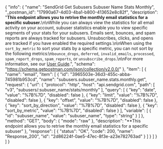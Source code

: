 {
  "info": {
    "name": "SendGrid Get Subusers Subuser Name Stats Monthly",
    "_postman_id": "17990a67-4d03-4ba1-b800-413652e8c82f",
    "description": "**This endpoint allows you to retrive the monthly email statistics for a specific subuser.**\n\nWhile you can always view the statistics for all email activity on your account, subuser statistics enable you to view specific segments of your stats for your subusers. Emails sent, bounces, and spam reports are always tracked for subusers. Unsubscribes, clicks, and opens are tracked if you have enabled the required settings.\n\nWhen using the `sort_by_metric` to sort your stats by a specific metric, you can not sort by the following metrics:\n`bounce_drops`, `deferred`, `invalid_emails`, `processed`, `spam_report_drops`, `spam_reports`, or `unsubscribe_drops`.\n\nFor more information, see our [User Guide](https://sendgrid.com/docs/User_Guide/Statistics/subuser.html).",
    "schema": "https://schema.getpostman.com/json/collection/v2.0.0/"
  },
  "item": [
    {
      "name": "email",
      "item": [
        {
          "id": "3965503e-36d3-455c-abba-745981b953cd",
          "name": "subusers.subuser_name.stats.monthly.get",
          "request": {
            "url": {
              "protocol": "http",
              "host": "api.sendgrid.com",
              "path": [
                "v3",
                "subusers/:subuser_name/stats/monthly"
              ],
              "query": [
                {
                  "key": "date",
                  "value": "%7B%7D",
                  "disabled": false
                },
                {
                  "key": "limit",
                  "value": "%7B%7D",
                  "disabled": false
                },
                {
                  "key": "offset",
                  "value": "%7B%7D",
                  "disabled": false
                },
                {
                  "key": "sort_by_direction",
                  "value": "%7B%7D",
                  "disabled": false
                },
                {
                  "key": "sort_by_metric",
                  "value": "%7B%7D",
                  "disabled": false
                }
              ],
              "variable": [
                {
                  "id": "subuser_name",
                  "value": "subuser_name",
                  "type": "string"
                }
              ]
            },
            "method": "GET",
            "body": {
              "mode": "raw"
            },
            "description": "**This endpoint allows you to retrive the monthly email statistics for a specific subuser"
          },
          "response": [
            {
              "status": "OK",
              "code": 200,
              "name": "Response_200",
              "id": "2d86224f-0ae5-47ec-8f3e-a23e782763ad"
            }
          ]
        }
      ]
    }
  ]
}